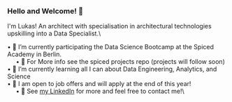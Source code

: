 ### Hello and Welcome! 👋

I'm Lukas! An architect with specialisation in architectural technologies upskilling into a Data Specialist.\
  
  • 🍠 I’m currently participating the Data Science Bootcamp at the Spiced Academy in Berlin.\
  &nbsp;&nbsp;&nbsp;&nbsp;&nbsp;• 💬 For More info see the spiced projects repo (projects will follow soon)\
  • 🌱 I’m currently learning all I can about Data Engineering, Analytics, and Science\
  • 🔭 I am open to job offers and will apply at the end of this year!\
  &nbsp;&nbsp;&nbsp;&nbsp;&nbsp;• 💬 See [my LinkedIn]([url](https://www.linkedin.com/in/lukas-kaufmann-0053a5197/)) for more and feel free to contact me!\

